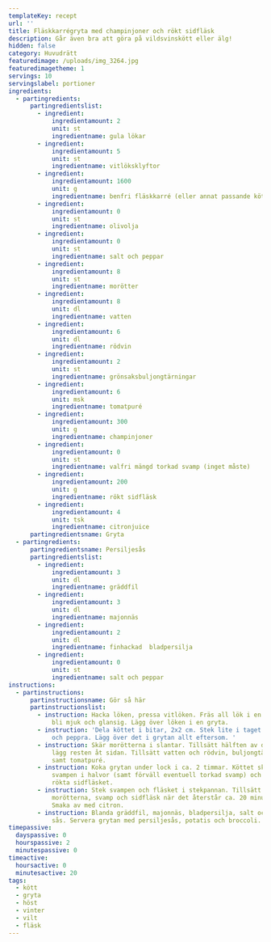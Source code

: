 ```yaml
---
templateKey: recept
url: ''
title: Fläskkarrégryta med champinjoner och rökt sidfläsk
description: Går även bra att göra på vildsvinskött eller älg!
hidden: false
category: Huvudrätt
featuredimage: /uploads/img_3264.jpg
featuredimagetheme: 1
servings: 10
servingslabel: portioner
ingredients:
  - partingredients:
      partingredientslist:
        - ingredient:
            ingredientamount: 2
            unit: st
            ingredientname: gula lökar
        - ingredient:
            ingredientamount: 5
            unit: st
            ingredientname: vitlöksklyftor
        - ingredient:
            ingredientamount: 1600
            unit: g
            ingredientname: benfri fläskkarré (eller annat passande kött)
        - ingredient:
            ingredientamount: 0
            unit: st
            ingredientname: olivolja
        - ingredient:
            ingredientamount: 0
            unit: st
            ingredientname: salt och peppar
        - ingredient:
            ingredientamount: 8
            unit: st
            ingredientname: morötter
        - ingredient:
            ingredientamount: 8
            unit: dl
            ingredientname: vatten
        - ingredient:
            ingredientamount: 6
            unit: dl
            ingredientname: rödvin
        - ingredient:
            ingredientamount: 2
            unit: st
            ingredientname: grönsaksbuljongtärningar
        - ingredient:
            ingredientamount: 6
            unit: msk
            ingredientname: tomatpuré
        - ingredient:
            ingredientamount: 300
            unit: g
            ingredientname: champinjoner
        - ingredient:
            ingredientamount: 0
            unit: st
            ingredientname: valfri mängd torkad svamp (inget måste)
        - ingredient:
            ingredientamount: 200
            unit: g
            ingredientname: rökt sidfläsk
        - ingredient:
            ingredientamount: 4
            unit: tsk
            ingredientname: citronjuice
      partingredientsname: Gryta
  - partingredients:
      partingredientsname: Persiljesås
      partingredientslist:
        - ingredient:
            ingredientamount: 3
            unit: dl
            ingredientname: gräddfil
        - ingredient:
            ingredientamount: 3
            unit: dl
            ingredientname: majonnäs
        - ingredient:
            ingredientamount: 2
            unit: dl
            ingredientname: finhackad  bladpersilja
        - ingredient:
            ingredientamount: 0
            unit: st
            ingredientname: salt och peppar
instructions:
  - partinstructions:
      partinstructionsname: Gör så här
      partinstructionslist:
        - instruction: Hacka löken, pressa vitlöken. Fräs all lök i en stekpanna, den ska
            bli mjuk och glansig. Lägg över löken i en gryta.
        - instruction: 'Dela köttet i bitar, 2x2 cm. Stek lite i taget i stekpannan. Salta
            och peppra. Lägg över det i grytan allt eftersom. '
        - instruction: Skär morötterna i slantar. Tillsätt hälften av dem till köttet,
            lägg resten åt sidan. Tillsätt vatten och rödvin, buljongtärningar
            samt tomatpuré.
        - instruction: Koka grytan under lock i ca. 2 timmar. Köttet ska bli mört. Dela
            svampen i halvor (samt förväll eventuell torkad svamp) och tärna det
            rökta sidfläsket.
        - instruction: Stek svampen och fläsket i stekpannan. Tillsätt resten av
            morötterna, svamp och sidfläsk när det återstår ca. 20 minuter.
            Smaka av med citron.
        - instruction: Blanda gräddfil, majonnäs, bladpersilja, salt och peppar till en
            sås. Servera grytan med persiljesås, potatis och broccoli.
timepassive:
  dayspassive: 0
  hourspassive: 2
  minutespassive: 0
timeactive:
  hoursactive: 0
  minutesactive: 20
tags:
  - kött
  - gryta
  - höst
  - vinter
  - vilt
  - fläsk
---
```


